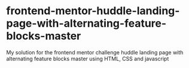 # frontend-mentor-huddle-landing-page-with-alternating-feature-blocks-master
My solution for the frontend mentor challenge huddle landing page with alternating feature blocks master using HTML, CSS and javascript

